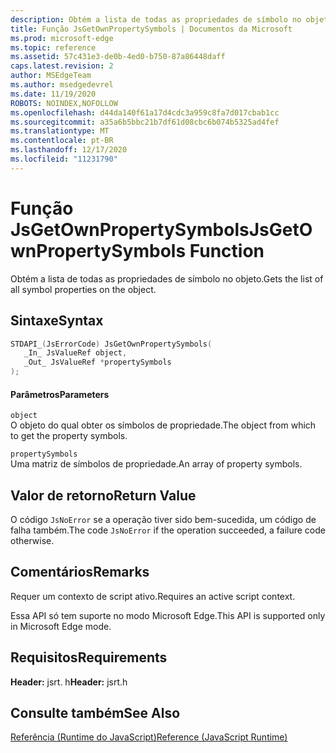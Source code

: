 ```yaml
---
description: Obtém a lista de todas as propriedades de símbolo no objeto.
title: Função JsGetOwnPropertySymbols | Documentos da Microsoft
ms.prod: microsoft-edge
ms.topic: reference
ms.assetid: 57c431e3-de0b-4ed0-b750-87a86448daff
caps.latest.revision: 2
author: MSEdgeTeam
ms.author: msedgedevrel
ms.date: 11/19/2020
ROBOTS: NOINDEX,NOFOLLOW
ms.openlocfilehash: d44da140f61a17d4cdc3a959c8fa7d017cbab1cc
ms.sourcegitcommit: a35a6b5bbc21b7df61d08cbc6b074b5325ad4fef
ms.translationtype: MT
ms.contentlocale: pt-BR
ms.lasthandoff: 12/17/2020
ms.locfileid: "11231790"
---
```

# <span data-ttu-id="df1e3-103">Função JsGetOwnPropertySymbols</span><span class="sxs-lookup"><span data-stu-id="df1e3-103">JsGetOwnPropertySymbols Function</span></span>

<span data-ttu-id="df1e3-104">Obtém a lista de todas as propriedades de símbolo no objeto.</span><span class="sxs-lookup"><span data-stu-id="df1e3-104">Gets the list of all symbol properties on the object.</span></span>  
  
## <span data-ttu-id="df1e3-105">Sintaxe</span><span class="sxs-lookup"><span data-stu-id="df1e3-105">Syntax</span></span>  
  
```cpp  
STDAPI_(JsErrorCode) JsGetOwnPropertySymbols(  
   _In_ JsValueRef object,  
   _Out_ JsValueRef *propertySymbols  
);  
```  
  
#### <span data-ttu-id="df1e3-106">Parâmetros</span><span class="sxs-lookup"><span data-stu-id="df1e3-106">Parameters</span></span>  
 `object`  
 <span data-ttu-id="df1e3-107">O objeto do qual obter os símbolos de propriedade.</span><span class="sxs-lookup"><span data-stu-id="df1e3-107">The object from which to get the property symbols.</span></span>  
  
 `propertySymbols`  
 <span data-ttu-id="df1e3-108">Uma matriz de símbolos de propriedade.</span><span class="sxs-lookup"><span data-stu-id="df1e3-108">An array of property symbols.</span></span>  
  
## <span data-ttu-id="df1e3-109">Valor de retorno</span><span class="sxs-lookup"><span data-stu-id="df1e3-109">Return Value</span></span>  
 <span data-ttu-id="df1e3-110">O código `JsNoError` se a operação tiver sido bem-sucedida, um código de falha também.</span><span class="sxs-lookup"><span data-stu-id="df1e3-110">The code `JsNoError` if the operation succeeded, a failure code otherwise.</span></span>  
  
## <span data-ttu-id="df1e3-111">Comentários</span><span class="sxs-lookup"><span data-stu-id="df1e3-111">Remarks</span></span>  
 <span data-ttu-id="df1e3-112">Requer um contexto de script ativo.</span><span class="sxs-lookup"><span data-stu-id="df1e3-112">Requires an active script context.</span></span>  
  
 <span data-ttu-id="df1e3-113">Essa API só tem suporte no modo Microsoft Edge.</span><span class="sxs-lookup"><span data-stu-id="df1e3-113">This API is supported only in Microsoft Edge mode.</span></span>  
  
## <span data-ttu-id="df1e3-114">Requisitos</span><span class="sxs-lookup"><span data-stu-id="df1e3-114">Requirements</span></span>  
 <span data-ttu-id="df1e3-115">**Header:** jsrt. h</span><span class="sxs-lookup"><span data-stu-id="df1e3-115">**Header:** jsrt.h</span></span>  
  
## <span data-ttu-id="df1e3-116">Consulte também</span><span class="sxs-lookup"><span data-stu-id="df1e3-116">See Also</span></span>  
 [<span data-ttu-id="df1e3-117">Referência (Runtime do JavaScript)</span><span class="sxs-lookup"><span data-stu-id="df1e3-117">Reference (JavaScript Runtime)</span></span>](../chakra-hosting/reference-javascript-runtime.md)
